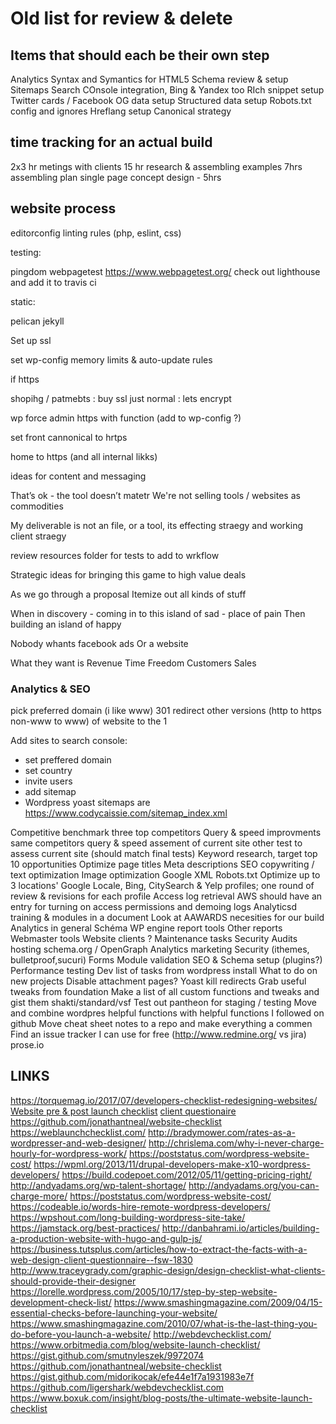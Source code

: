 # Old list for review & delete

## Items that should each be their own step

Analytics
Syntax and Symantics for HTML5
Schema review & setup
Sitemaps
Search COnsole integration, Bing & Yandex too
RIch snippet setup
Twitter cards / Facebook OG data setup
Structured data setup
Robots.txt config and ignores
Hreflang setup
Canonical strategy

## time tracking for an actual build

2x3 hr metings with clients
15 hr research & assembling examples
7hrs assembling plan 
single page concept design - 5hrs

## website process

editorconfig
linting rules (php, eslint, css)

testing:

pingdom
webpagetest
https://www.webpagetest.org/
check out lighthouse and add it to travis ci

static:

pelican
jekyll


Set up ssl


set wp-config memory limits & auto-update rules


if https 

shopihg / patmebts : buy ssl
just normal : lets encrypt

wp force admin https with function (add to wp-config ?)

set front cannonical to hrtps

home to https (and all internal likks)




ideas for content and messaging

That’s ok - the tool doesn’t matetr
We're not selling tools / websites as commodities

My deliverable is not an file, or a tool, its effecting straegy and working client straegy

review resources folder for tests to add to wrkflow


Strategic ideas for bringing this game to high value deals

As we go through a proposal
Itemize out all kinds of stuff

When in discovery - coming in to this island of sad - place of pain
Then building an island of happy

Nobody whants facebook ads
Or a website

What they want is
Revenue
Time
Freedom
Customers
Sales






### Analytics & SEO

pick preferred domain (i like www)
301 redirect other versions (http to https non-www to www) of website to the 1 

Add sites to search console:
- set preffered domain
- set country
- invite users
- add sitemap
- Wordpress yoast sitemaps are https://www.codycaissie.com/sitemap_index.xml







Competitive benchmark three top competitors
Query & speed improvments same competitors
query & speed assement of current site
other test to assess current site (should match final tests)
Keyword research, target top 10 opportunities
Optimize page titles
Meta descriptions
SEO copywriting / text optimization
Image optimization
Google XML
Robots.txt
Optimize up to 3 locations' Google Locale, Bing, CitySearch & Yelp profiles; one round of review & revisions for each profile
Access log retrieval
AWS should have an entry for turning on access permissions and demoing logs
Analyticsd training & modules in a document
Look at AAWARDS necesities for our build
Analytics in general
Schéma
WP engine report tools
Other reports
Webmaster tools
Website clients ?
Maintenance tasks
Security Audits
hosting
schema.org / OpenGraph
Analytics
marketing
Security (ithemes, bulletproof,sucuri)
Forms
Module validation
SEO & Schema setup (plugins?)
Performance testing
Dev list of tasks from wordpress install
What to do on new projects
Disable attachment pages?
Yoast kill redirects
Grab useful tweaks from foundation
Make a list of all custom functions and tweaks and gist them shakti/standard/vsf
Test out pantheon for staging / testing
Move and combine wordpres helpful functions with helpful functions I followed on github
Move cheat sheet notes to a repo and make everything a commen
Find an issue tracker I can use for free (http://www.redmine.org/ vs jira)
prose.io

## LINKS

https://torquemag.io/2017/07/developers-checklist-redesigning-websites/
[Website pre & post launch checklist](https://humaan.com/checklist/)
[client questionaire](https://business.tutsplus.com/articles/how-to-extract-the-facts-with-a-web-design-client-questionnaire--fsw-1830)
https://github.com/jonathantneal/website-checklist
https://weblaunchchecklist.com/
http://bradymower.com/rates-as-a-wordpresser-and-web-designer/
http://chrislema.com/why-i-never-charge-hourly-for-wordpress-work/
https://poststatus.com/wordpress-website-cost/
https://wpml.org/2013/11/drupal-developers-make-x10-wordpress-developers/
https://build.codepoet.com/2012/05/11/getting-pricing-right/
http://andyadams.org/wp-talent-shortage/
http://andyadams.org/you-can-charge-more/
https://poststatus.com/wordpress-website-cost/
https://codeable.io/words-hire-remote-wordpress-developers/
https://wpshout.com/long-building-wordpress-site-take/
https://jamstack.org/best-practices/
http://danbahrami.io/articles/building-a-production-website-with-hugo-and-gulp-js/
https://business.tutsplus.com/articles/how-to-extract-the-facts-with-a-web-design-client-questionnaire--fsw-1830
http://www.traceygrady.com/graphic-design/design-checklist-what-clients-should-provide-their-designer
https://lorelle.wordpress.com/2005/10/17/step-by-step-website-development-check-list/
https://www.smashingmagazine.com/2009/04/15-essential-checks-before-launching-your-website/
https://www.smashingmagazine.com/2010/07/what-is-the-last-thing-you-do-before-you-launch-a-website/
http://webdevchecklist.com/
https://www.orbitmedia.com/blog/website-launch-checklist/
https://gist.github.com/smutnyleszek/9972074
https://github.com/jonathantneal/website-checklist
https://gist.github.com/midorikocak/efe44e1f7a1931983e7f
https://github.com/ligershark/webdevchecklist.com
https://www.boxuk.com/insight/blog-posts/the-ultimate-website-launch-checklist
